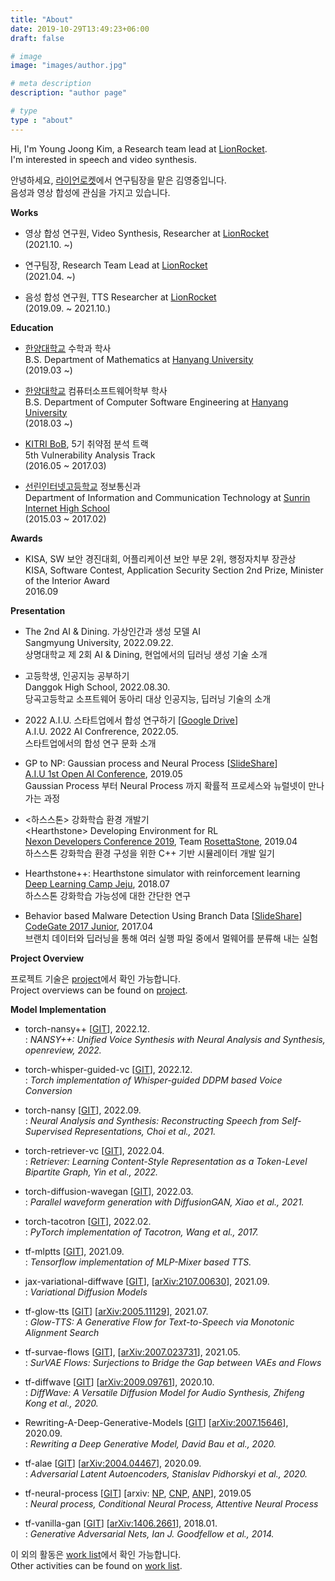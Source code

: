 ```yaml
---
title: "About"
date: 2019-10-29T13:49:23+06:00
draft: false

# image
image: "images/author.jpg"

# meta description
description: "author page"

# type
type : "about"
---
```


Hi, I'm Young Joong Kim, a Research team lead at [LionRocket](https://lionrocket.ai). \
I'm interested in speech and video synthesis.

안녕하세요, [라이언로켓](https://lionrocket.ai)에서 연구팀장을 맡은 김영중입니다. \
음성과 영상 합성에 관심을 가지고 있습니다.

**Works**

- 영상 합성 연구원, Video Synthesis, Researcher at [LionRocket](https://lionrocket.ai) \
(2021.10. ~)

- 연구팀장, Research Team Lead at [LionRocket](https://lionrocket.ai) \
(2021.04. ~)

- 음성 합성 연구원, TTS Researcher at [LionRocket](https://lionrocket.ai) \
(2019.09. ~ 2021.10.)

**Education**

- [한양대학교](https://www.hanyang.ac.kr) 수학과 학사 \
B.S. Department of Mathematics at [Hanyang University](https://www.hanyang.ac.kr) \
(2019.03 ~)

- [한양대학교](https://www.hanyang.ac.kr) 컴퓨터소프트웨어학부 학사 \
B.S. Department of Computer Software Engineering at [Hanyang University](https://www.hanyang.ac.kr) \
(2018.03 ~)

- [KITRI BoB](https://www.kitribob.kr/), 5기 취약점 분석 트랙 \
5th Vulnerability Analysis Track \
(2016.05 ~ 2017.03)

- [선린인터넷고등학교](http://sunrint.hs.kr/) 정보통신과 \
Department of Information and Communication Technology at [Sunrin Internet High School](http://sunrint.hs.kr) \
(2015.03 ~ 2017.02)

**Awards**

- KISA, SW 보안 경진대회, 어플리케이션 보안 부문 2위, 행정자치부 장관상 \
KISA, Software Contest, Application Security Section 2nd Prize, Minister of the Interior Award \
2016.09

**Presentation**

- The 2nd AI & Dining. 가상인간과 생성 모델 AI \
Sangmyung University, 2022.09.22. \
상명대학교 제 2회 AI & Dining, 현업에서의 딥러닝 생성 기술 소개

- 고등학생, 인공지능 공부하기 \
Danggok High School, 2022.08.30. \
당곡고등학교 소프트웨어 동아리 대상 인공지능, 딥러닝 기술의 소개

- 2022 A.I.U. 스타트업에서 합성 연구하기 [[Google Drive](https://drive.google.com/file/d/1RT_6LW1cEJfOrVekeV8tQo-j_o63gm2G/view?usp=sharing)] \
A.I.U. 2022 AI Confrerence, 2022.05. \
스타트업에서의 합성 연구 문화 소개

- GP to NP: Gaussian process and Neural Process [[SlideShare](https://www.slideshare.net/YoungJoongKim1/gp-to-np-gaussian-process-and-neural-process-230289387)] \
[A.I.U 1st Open AI Conference](https://festa.io/events/288), 2019.05 \
Gaussian Process 부터 Neural Process 까지 확률적 프로세스와 뉴럴넷이 만나가는 과정

- <하스스톤> 강화학습 환경 개발기 \
\<Hearthstone\> Developing Environment for RL \
[Nexon Developers Conference 2019](https://ndc.nexon.com/main), Team [RosettaStone](https://github.com/utilForever/RosettaStone), 2019.04 \
하스스톤 강화학습 환경 구성을 위한 C++ 기반 시뮬레이터 개발 일기

- Hearthstone++: Hearthstone simulator with reinforcement learning \
[Deep Learning Camp Jeju](http://jeju.dlcamp.org/2018/), 2018.07 \
하스스톤 강화학습 가능성에 대한 간단한 연구

- Behavior based Malware Detection Using Branch Data [[SlideShare](https://www.slideshare.net/YoungJoongKim1/behavior-based-malware-detection-using-branch-data-230288166)]\
[CodeGate 2017 Junior](https://www.codegate.org/), 2017.04 \
브랜치 데이터와 딥러닝을 통해 여러 실행 파일 중에서 멀웨어를 분류해 내는 실험

**Project Overview**

프로젝트 기술은 [project](../blog/project)에서 확인 가능합니다. \
Project overviews can be found on [project](../blog/project).

**Model Implementation**

- torch-nansy++ [[GIT](https://github.com/revsic/torch-nansypp)], 2022.12. \
: *NANSY++: Unified Voice Synthesis with Neural Analysis and Synthesis, openreview, 2022.*

- torch-whisper-guided-vc [[GIT](https://github.com/revsic/torch-whisper-guided-vc)], 2022.12. \
: *Torch implementation of Whisper-guided DDPM based Voice Conversion*

- torch-nansy [[GIT](https://github.com/revsic/torch-nansy)], 2022.09. \
: *Neural Analysis and Synthesis: Reconstructing Speech from Self-Supervised Representations, Choi et al., 2021.*

- torch-retriever-vc [[GIT](https://github.com/revsic/torch-retriever-vc)], 2022.04. \
: *Retriever: Learning Content-Style Representation as a Token-Level Bipartite Graph, Yin et al., 2022.*

- torch-diffusion-wavegan [[GIT](https://github.com/revsic/torch-diffusion-wavegan)], 2022.03. \
: *Parallel waveform generation with DiffusionGAN, Xiao et al., 2021.*

- torch-tacotron [[GIT](https://github.com/revsic/torch-tacotron)], 2022.02. \
: *PyTorch implementation of Tacotron, Wang et al., 2017.* 

- tf-mlptts [[GIT](https://github.com/revsic/tf-mlptts)], 2021.09. \
: *Tensorflow implementation of MLP-Mixer based TTS.*

- jax-variational-diffwave [[GIT](https://github.com/revsic/jax-variational-diffwave)], [[arXiv:2107.00630](https://arxiv.org/abs/2107.00630)], 2021.09. \
: *Variational Diffusion Models*

- tf-glow-tts [[GIT](https://github.com/revsic/tf-glow-tts)] [[arXiv:2005.11129](https://arxiv.org/abs/2005.11129)], 2021.07. \
: *Glow-TTS: A Generative Flow for Text-to-Speech via Monotonic Alignment Search*

- tf-survae-flows [[GIT](https://github.com/revsic/tf-survae-flows)], [[arXiv:2007.023731](https://arxiv.org/abs/2007.02731)], 2021.05. \
: *SurVAE Flows: Surjections to Bridge the Gap between VAEs and Flows*

- tf-diffwave [[GIT](https://github.com/revsic/tf-diffwave)] [[arXiv:2009.09761](https://arxiv.org/abs/2009.09761)], 2020.10. \
: *DiffWave: A Versatile Diffusion Model for Audio Synthesis, Zhifeng Kong et al., 2020.*

- Rewriting-A-Deep-Generative-Models [[GIT](https://github.com/revsic/Rewriting-A-Deep-Generative-Models)] [[arXiv:2007.15646](https://arxiv.org/abs/2007.15646)], 2020.09. \
: *Rewriting a Deep Generative Model, David Bau et al., 2020.* 

- tf-alae [[GIT](https://github.com/revsic/tf-alae)] [[arXiv:2004.04467](https://arxiv.org/abs/2004.04467)], 2020.09. \
: *Adversarial Latent Autoencoders, Stanislav Pidhorskyi et al., 2020.*

- tf-neural-process [[GIT](https://github.com/revsic/tf-neural-process)] [arxiv: [NP](https://arxiv.org/abs/1807.01622), [CNP](https://arxiv.org/abs/1807.01613), [ANP](https://arxiv.org/abs/1901.05761)], 2019.05 \
: *Neural process, Conditional Neural Process, Attentive Neural Process*

- tf-vanilla-gan [[GIT](https://github.com/revsic/tf-vanilla-gan)] [[arXiv:1406.2661](https://arxiv.org/pdf/1406.2661.pdf)], 2018.01. \
: *Generative Adversarial Nets, Ian J. Goodfellow et al., 2014.*

이 외의 활동은 [work list](../blog/worklist)에서 확인 가능합니다. \
Other activities can be found on [work list](../blog/worklist).

